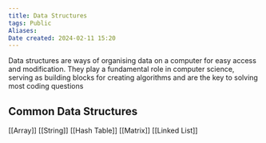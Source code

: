 ```yaml
---
title: Data Structures
tags: Public
Aliases:
Date created: 2024-02-11 15:20
---
```


Data structures are ways of organising data on a computer for easy access and modification. They play a fundamental role in computer science, serving as building blocks for creating algorithms and are the key to solving most coding questions

## Common Data Structures
[[Array]]
[[String]]
[[Hash Table]]
[[Matrix]]
[[Linked List]]